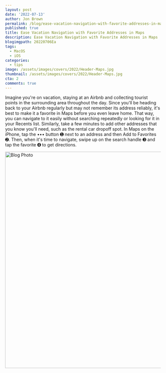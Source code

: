 ```yaml
---
layout: post
date: '2022-07-13'
author: Jon Brown
permalink: /blog/ease-vacation-navigation-with-favorite-addresses-in-maps/
published: true
title: Ease Vacation Navigation with Favorite Addresses in Maps
description: Ease Vacation Navigation with Favorite Addresses in Maps
blogimgpath: 20220706Ea
tags:
  - MacOS
  - iOS
categories:
  - tips
image: /assets/images/covers/2022/Header-Maps.jpg
thumbnail: /assets/images/covers/2022/Header-Maps.jpg
cta: 2
comments: true
---
```

Imagine you're on vacation, staying at an Airbnb and collecting tourist
points in the surrounding area throughout the day. Since you'll be
heading back to your Airbnb regularly but may not remember its address
reliably, it's best to make it a favorite in Maps before you even leave
home. That way, you can navigate to it easily without searching
repeatedly or looking for it in your Recents list. Similarly, take a few
minutes to add other addresses that you know you'll need, such as the
rental car dropoff spot. In Maps on the iPhone, tap the ••• button ➊
next to an address and then Add to Favorites ➋. Then, when it's time to
navigate, swipe up on the search handle ➌ and tap the favorite ➍ to get
directions.

<img alt="Blog Photo" src="{{ site.site_cdn }}/assets/images/blog/2022/20220706Ea/image2.jpeg" class="img-fluid rounded m-2" width="700" />


